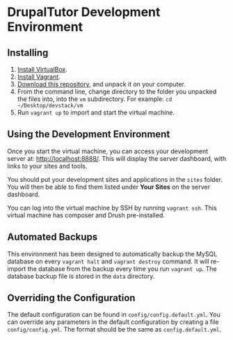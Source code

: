 # DrupalTutor Development Environment

## Installing
1. [Install VirtualBox](https://www.virtualbox.org/). 
2. [Install Vagrant](https://www.vagrantup.com/).
3. [Download this repository](https://github.com/drupaltutor/devstack/archive/master.zip),
and unpack it on your computer.
4. From the command line, change directory to the folder you unpacked the files into, 
into the ```vm``` subdirectory. For example: ```cd ~/Desktop/devstack/vm```
5. Run ```vagrant up``` to import and start the virtual machine.

## Using the Development Environment
Once you start the virtual machine, you can access your development server at:
[http://localhost:8888/](http://localhost:8888/). This will display the server
dashboard, with links to your sites and tools.

You should put your development sites and applications in the ```sites``` folder.
You will then be able to find them listed under **Your Sites** on the server dashboard.

You can log into the virtual machine by SSH by running ```vagrant ssh```. This virtual 
machine has composer and Drush pre-installed.

## Automated Backups
This environment has been designed to automatically backup the MySQL database on every
```vagrant halt``` and ```vagrant destroy``` command. It will re-import the database 
from the backup every time you run ```vagrant up```. The database backup file is stored
in the ```data``` directory.

## Overriding the Configuration
The default configuration can be found in ```config/config.default.yml```. 
You can override any parameters in the default configuration by creating
a file ```config/config.yml```. The format should be the same as ```config.default.yml```.
